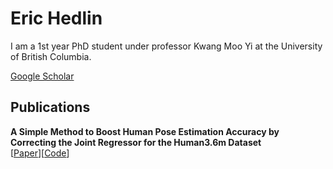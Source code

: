 # Eric Hedlin

I am a 1st year PhD student under professor Kwang Moo Yi at the University of British Columbia. 

[Google Scholar](https://scholar.google.ca/citations?hl=en&user=x6t__GoAAAAJ)

## Publications

**A Simple Method to Boost Human Pose Estimation Accuracy by Correcting the Joint Regressor for the Human3.6m Dataset**\
[[Paper]()][[Code](https://github.com/ubc-vision/joint-regressor-refinement)]
